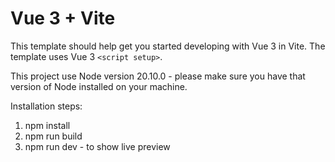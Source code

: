 # Vue 3 + Vite

This template should help get you started developing with Vue 3 in Vite. The template uses Vue 3 `<script setup>`.

This project use Node version 20.10.0 - please make sure you have that version of Node installed on your machine.

Installation steps:

1. npm install 
2. npm run build
3. npm run dev - to show live preview



